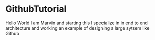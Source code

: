 # GithubTutorial

Hello World
I am Marvin and starting this 
I specialize in in end to end architecture and working an example of designing a large sytsem like Github
